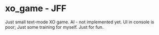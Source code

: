 # xo_game - JFF
Just small text-mode XO game.
AI - not implemented yet.
UI in console is poor;
Just some training for myself. Just for fun.
